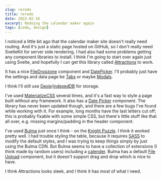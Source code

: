 ```yaml
---
slug: reredo
title: reredo
date: 2022-02-16
excerpt: Redoing the calendar maker again
tags: [code, design]
---
```


I noticed a little bit ago that the calendar maker site doesn't really need routing. And it's just a static page hosted on GitHub, so I don't really need SvelteKit for server side rendering. I had also had some problems getting any component libraries to install. I think I'm going to start over again just using Svelte, and hopefully I can get this library called [Attractions](https://illright.github.io/attractions/) to work.

It has a nice [FileDropzone](https://illright.github.io/attractions/docs/components/file-dropzone) component and [DatePicker](https://illright.github.io/attractions/docs/components/date-picker). I'll probably just have the settings and data page be [Tabs](https://illright.github.io/attractions/docs/components/tabs) or maybe [Modals](https://illright.github.io/attractions/docs/components/modal).

I think I'll still use [Dexie](https://dexie.org/)/[indexedDB](https://developer.mozilla.org/en-US/docs/Web/API/IndexedDB_API) for storage.

I've used [MaterializeCSS](http://materializecss.com) several times, and it's a fast way to style a page built without any framework. It also has a [Date Picker](https://materializecss.com/pickers.html) component. The library has never been updated though, and there are a few bugs I've found while working with it. For example, long months have the last letters cut off; this is probably fixable with some simple CSS, but there's little stuff like that all over, e.g. missing margins/padding in the header component.

I've used [Bulma](https://bulma.io/) just once I think - on the [Knight Puzzle](https://frankiemercado.com/2021/03/15/knight/). I think it worked pretty well. I had trouble styling the table, because it requires [SASS](https://sass-lang.com/) to modify the default styles, and I was trying to keep things simply by just using the Bulma CDN. But Bulma seems to have a collection of extensions (I think made by random users) including a [calender](https://wikiki.github.io/components/calendar/). Bulma has a default [File Upload](https://bulma.io/documentation/form/file/) component, but it doesn't support drag and drop which is nice to have.

I think Attractions looks sleek, and I think it has most of what I need.
